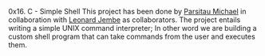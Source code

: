 


0x16. C - Simple Shell
This project has been done by [Parsitau Michael](https://github.com/Parsitau-michael) in collaboration with [Leonard Jembe](https://github.com/Mbaruku2003) as collaborators.
The project entails writing a simple UNIX command interpreter; In other word we are building a custom shell program that can take commands from the user and executes them.


